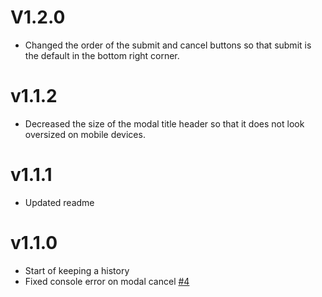 # V1.2.0
 - Changed the order of the submit and cancel buttons so that submit is the default in the bottom right corner.

# v1.1.2
 - Decreased the size of the modal title header so that it does not look oversized on mobile devices.

# v1.1.1
 - Updated readme

# v1.1.0
 - Start of keeping a history
 - Fixed console error on modal cancel [#4](https://github.com/mozfet/meteor-autoform-materialize/issues/4)
